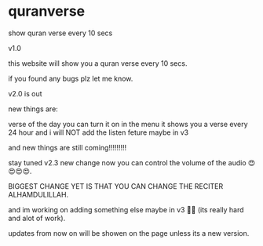 # quranverse
show quran verse every 10 secs

v1.0

this website will show you a quran verse every 10 secs.

if you found any bugs plz let me know.

v2.0 is out

new things are:

verse of the day you can turn it on in the menu it shows you a verse every 24 hour and i will NOT add the listen feture maybe in v3

and new things are still coming!!!!!!!!!

stay tuned v2.3 new change now you can control the volume of the audio 😍😍😍😍.

BIGGEST CHANGE YET IS THAT YOU CAN CHANGE THE RECITER ALHAMDULILLAH.

and im working on adding something else maybe in v3 🤷‍♂️ (its really hard and alot of work).

updates from now on will be showen on the page unless its a new version.

